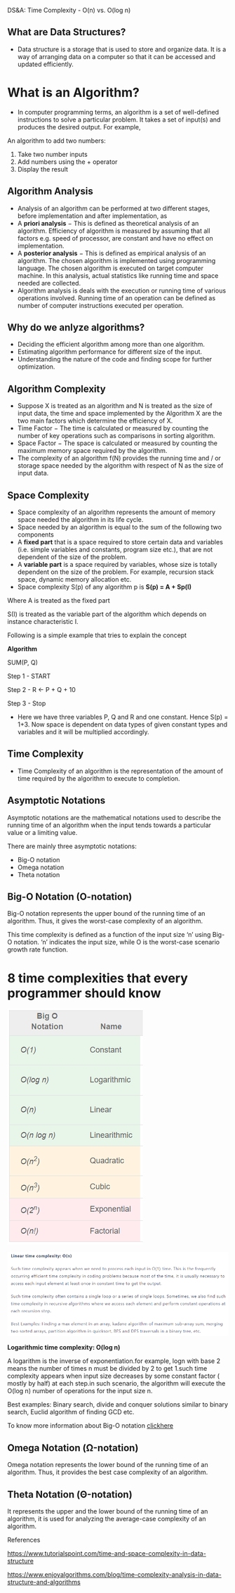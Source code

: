 DS&A: Time Complexity - O(n) vs. O(log n)

## What are Data Structures?

-   Data structure is a storage that is used to store and organize data. It is a way of arranging data on a computer so that it can be accessed and updated efficiently.

# What is an Algorithm?

-   In computer programming terms, an algorithm is a set of well-defined instructions to solve a particular problem. It takes a set of input(s) and produces the desired output. For example,

An algorithm to add two numbers:

1.  Take two number inputs
2.  Add numbers using the + operator
3.  Display the result

## Algorithm Analysis

-   Analysis of an algorithm can be performed at two different stages, before implementation and after implementation, as
-   A **priori analysis** − This is defined as theoretical analysis of an algorithm. Efficiency of algorithm is measured by assuming that all factors e.g. speed of processor, are constant and have no effect on implementation.
-   A **posterior analysis** − This is defined as empirical analysis of an algorithm. The chosen algorithm is implemented using programming language. The chosen algorithm is executed on target computer machine. In this analysis, actual statistics like running time and space needed are collected.
-   Algorithm analysis is deals with the execution or running time of various operations involved. Running time of an operation can be defined as number of computer instructions executed per operation.

## Why do we anlyze algorithms?

-   Deciding the efficient algorithm among more than one algorithm.
-   Estimating algorithm performance for different size of the input.
-   Understanding the nature of the code and finding scope for further optimization.

## Algorithm Complexity

-   Suppose X is treated as an algorithm and N is treated as the size of input data, the time and space implemented by the Algorithm X are the two main factors which determine the efficiency of X.
-   Time Factor − The time is calculated or measured by counting the number of key operations such as comparisons in sorting algorithm.
-   Space Factor − The space is calculated or measured by counting the maximum memory space required by the algorithm.
-   The complexity of an algorithm f(N) provides the running time and / or storage space needed by the algorithm with respect of N as the size of input data.

## Space Complexity

-   Space complexity of an algorithm represents the amount of memory space needed the algorithm in its life cycle.
-   Space needed by an algorithm is equal to the sum of the following two components
-   A **fixed part** that is a space required to store certain data and variables (i.e. simple variables and constants, program size etc.), that are not dependent of the size of the problem.
-   A **variable part** is a space required by variables, whose size is totally dependent on the size of the problem. For example, recursion stack space, dynamic memory allocation etc.
-   Space complexity S(p) of any algorithm p is **S(p) = A + Sp(I)**

Where A is treated as the fixed part

S(I) is treated as the variable part of the algorithm which depends on instance characteristic I.

Following is a simple example that tries to explain the concept

**Algorithm**

SUM(P, Q)

Step 1 - START

Step 2 - R ← P + Q + 10

Step 3 - Stop

-   Here we have three variables P, Q and R and one constant. Hence S(p) = 1+3. Now space is dependent on data types of given constant types and variables and it will be multiplied accordingly.

## Time Complexity

-   Time Complexity of an algorithm is the representation of the amount of time required by the algorithm to execute to completion.

## Asymptotic Notations

Asymptotic notations are the mathematical notations used to describe the running time of an algorithm when the input tends towards a particular value or a limiting value.

There are mainly three asymptotic notations:

-   Big-O notation
-   Omega notation
-   Theta notation

## Big-O Notation (O-notation)

Big-O notation represents the upper bound of the running time of an algorithm. Thus, it gives the worst-case complexity of an algorithm.

This time complexity is defined as a function of the input size ‘n’ using Big-O notation. ‘n’ indicates the input size, while O is the worst-case scenario growth rate function.

# 8 time complexities that every programmer should know

![](media/dfe457525e38a9048f030fcb49f4b220.png)

![](media/4e1b95bf5e1f1cc3de0ffe814efa8929.png)

**Logarithmic time complexity: O(log n)**

A logarithm is the inverse of exponentiation.for example, logn with base 2 means the number of times n must be divided by 2 to get 1.such time complexity appears when input size decreases by some constant factor ( mostly by half) at each step.in such scenario, the algorithm will execute the O(log n) number of operations for the input size n.

Best examples: Binary search, divide and conquer solutions similar to binary search, Euclid algorithm of finding GCD etc.

To know more information about Big-O notation [clickhere](https://www.enjoyalgorithms.com/blog/time-complexity-analysis-in-data-structure-and-algorithms)

## Omega Notation (Ω-notation)

Omega notation represents the lower bound of the running time of an algorithm. Thus, it provides the best case complexity of an algorithm.

## Theta Notation (Θ-notation)

It represents the upper and the lower bound of the running time of an algorithm, it is used for analyzing the average-case complexity of an algorithm.

References

<https://www.tutorialspoint.com/time-and-space-complexity-in-data-structure>

https://www.enjoyalgorithms.com/blog/time-complexity-analysis-in-data-structure-and-algorithms

